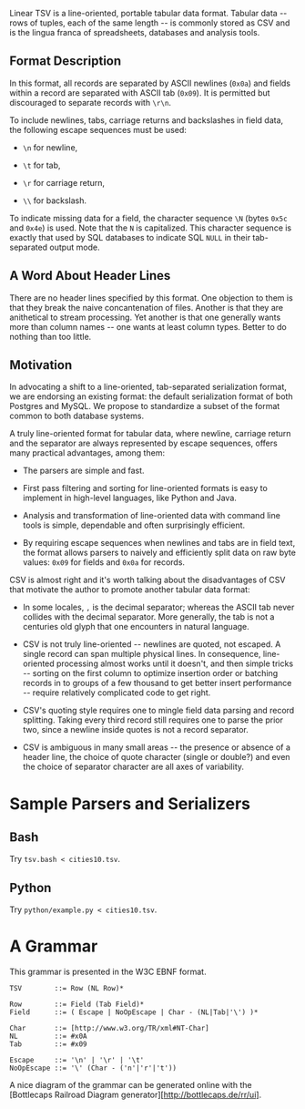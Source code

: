 Linear TSV is a line-oriented, portable tabular data format. Tabular data --
rows of tuples, each of the same length -- is commonly stored as CSV and is
the lingua franca of spreadsheets, databases and analysis tools.


## Format Description

In this format, all records are separated by ASCII newlines (`0x0a`) and
fields within a record are separated with ASCII tab (`0x09`). It is permitted
but discouraged to separate records with `\r\n`.

To include newlines, tabs, carriage returns and backslashes in field data, the
following escape sequences must be used:

* `\n` for newline,

* `\t` for tab,

* `\r` for carriage return,

* `\\` for backslash.

To indicate missing data for a field, the character sequence `\N` (bytes
`0x5c` and `0x4e`) is used. Note that the `N` is capitalized. This character
sequence is exactly that used by SQL databases to indicate SQL `NULL` in their
tab-separated output mode.


## A Word About Header Lines

There are no header lines specified by this format. One objection to them is
that they break the naive concantenation of files. Another is that they are
anithetical to stream processing. Yet another is that one generally wants more
than column names -- one wants at least column types. Better to do nothing
than too little.


## Motivation

In advocating a shift to a line-oriented, tab-separated serialization format,
we are endorsing an existing format: the default serialization format of both
Postgres and MySQL. We propose to standardize a subset of the format common to
both database systems.

A truly line-oriented format for tabular data, where newline, carriage return
and the separator are always represented by escape sequences, offers many
practical advantages, among them:

* The parsers are simple and fast.

* First pass filtering and sorting for line-oriented formats is easy to
  implement in high-level languages, like Python and Java.

* Analysis and transformation of line-oriented data with command line tools is
  simple, dependable and often surprisingly efficient.

* By requiring escape sequences when newlines and tabs are in field text, the
  format allows parsers to naively and efficiently split data on raw byte
  values: `0x09` for fields and `0x0a` for records.

CSV is almost right and it's worth talking about the disadvantages of CSV that
motivate the author to promote another tabular data format:

* In some locales, `,` is the decimal separator; whereas the ASCII tab never
  collides with the decimal separator. More generally, the tab is not a
  centuries old glyph that one encounters in natural language.

* CSV is not truly line-oriented -- newlines are quoted, not escaped. A single
  record can span multiple physical lines. In consequence, line-oriented
  processing almost works until it doesn't, and then simple tricks -- sorting
  on the first column to optimize insertion order or batching records in to
  groups of a few thousand to get better insert performance -- require
  relatively complicated code to get right.

* CSV's quoting style requires one to mingle field data parsing and record
  splitting. Taking every third record still requires one to parse the prior
  two, since a newline inside quotes is not a record separator.

* CSV is ambiguous in many small areas -- the presence or absence of a header
  line, the choice of quote character (single or double?) and even the choice
  of separator character are all axes of variability.


# Sample Parsers and Serializers

## Bash

Try `tsv.bash < cities10.tsv`.

## Python

Try `python/example.py < cities10.tsv`.

# A Grammar

This grammar is presented in the W3C EBNF format.

    TSV        ::= Row (NL Row)*

    Row        ::= Field (Tab Field)*
    Field      ::= ( Escape | NoOpEscape | Char - (NL|Tab|'\') )*

    Char       ::= [http://www.w3.org/TR/xml#NT-Char]
    NL         ::= #x0A
    Tab        ::= #x09

    Escape     ::= '\n' | '\r' | '\t'
    NoOpEscape ::= '\' (Char - ('n'|'r'|'t'))

A nice diagram of the grammar can be generated online with the
[Bottlecaps Railroad Diagram generator][http://bottlecaps.de/rr/ui].

